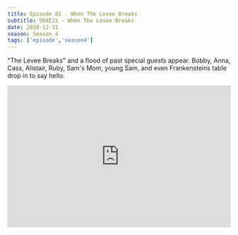 ```yaml
---
title: Episode 81 - When The Levee Breaks
subtitle: S04E21 - When The Levee Breaks
date: 2020-12-31
season: Season 4
tags: ['episode','season4']
---
```


"The Levee Breaks" and a flood of past special guests appear. Bobby, Anna, Cass, Alistair, Ruby, Sam's Mom, young Sam, and even Frankensteins table drop in to say hello.

<iframe src="https://cast.rocks/player/27557/Supernatural-81-When-the-Levee-Breaks.mp3?episodeTitle=Episode%2081%20-%20When%20the%20Levee%20Breaks&podcastTitle=Couple%20of%20Idjits&episodeDate=December%2031st%2C%202020&imageURL=https%3A%2F%2Fcast.rocks%2Fhosting%2F27557%2Ffeeds%2FCAURZ.jpg" style="border: none; min-height: 265px; max-height: 320px; max-width: 558px; min-width: 270px; width: 100%; height: 100%;" scrollbars="no"></iframe>

